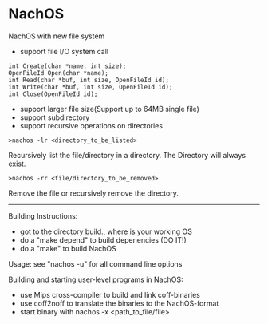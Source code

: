 # NachOS
NachOS with new file system
- support file I/O system call 
```
int Create(char *name, int size);
OpenFileId Open(char *name);
int Read(char *buf, int size, OpenFileId id);
int Write(char *buf, int size, OpenFileId id);
int Close(OpenFileId id);
```
- support larger file size(Support up to 64MB single file)
- support subdirectory
- support recursive operations on directories
```
>nachos -lr <directory_to_be_listed>
```
Recursively list the file/directory in a directory. The Directory will always exist.
```
>nachos -rr <file/directory_to_be_removed>
```
Remove the file or recursively remove the directory.    
     
     
--------------
     

Building Instructions:
 * got to the directory build.<host>, where <host> is your working OS
 * do a "make depend" to build depenencies (DO IT!)
 * do a "make" to build NachOS

Usage:
see "nachos -u" for all command line options

Building and starting user-level programs in NachOS:
 * use Mips cross-compiler to build and link coff-binaries
 * use coff2noff to translate the binaries to the NachOS-format
 * start binary with nachos -x <path_to_file/file>
